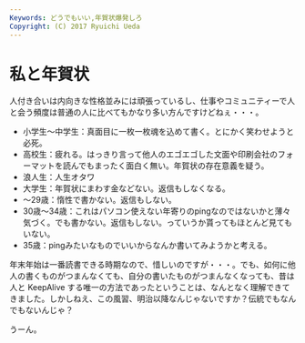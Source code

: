 ```yaml
---
Keywords: どうでもいい,年賀状爆発しろ
Copyright: (C) 2017 Ryuichi Ueda
---
```


# 私と年賀状
人付き合いは内向きな性格並みには頑張っているし、仕事やコミュニティーで人と会う頻度は普通の人に比べてもかなり多い方んですけどねぇ・・・。

<ul>
<li>小学生〜中学生：真面目に一枚一枚魂を込めて書く。とにかく笑わせようと必死。</li>
<li>高校生：疲れる。はっきり言って他人のエゴエゴした文面や印刷会社のフォーマットを読んでもまったく面白く無い。年賀状の存在意義を疑う。</li>
<li>浪人生：人生オタワ</li>
<li>大学生：年賀状にまわす金などない。返信もしなくなる。</li>
<li>〜29歳：惰性で書かない。返信もしない。</li>
<li>30歳〜34歳：これはパソコン使えない年寄りのpingなのではないかと薄々気づく。でも書かない。返信もしない。っていうか貰ってもほとんど見てもいない。</li>
<li>35歳：pingみたいなものでいいからなんか書いてみようかと考える。</li>
</ul>

年末年始は一番読書できる時期なので、惜しいのですが・・・。でも、如何に他人の書くものがつまんなくても、自分の書いたものがつまんなくなっても、昔は人と KeepAlive する唯一の方法であったということは、なんとなく理解できてきました。しかしねえ、この風習、明治以降なんじゃないですか？伝統でもなんでもないんじゃ？


うーん。
